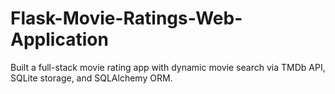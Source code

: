# Flask-Movie-Ratings-Web-Application
Built a full-stack movie rating app with dynamic movie search via TMDb API, SQLite storage, and SQLAlchemy ORM.
